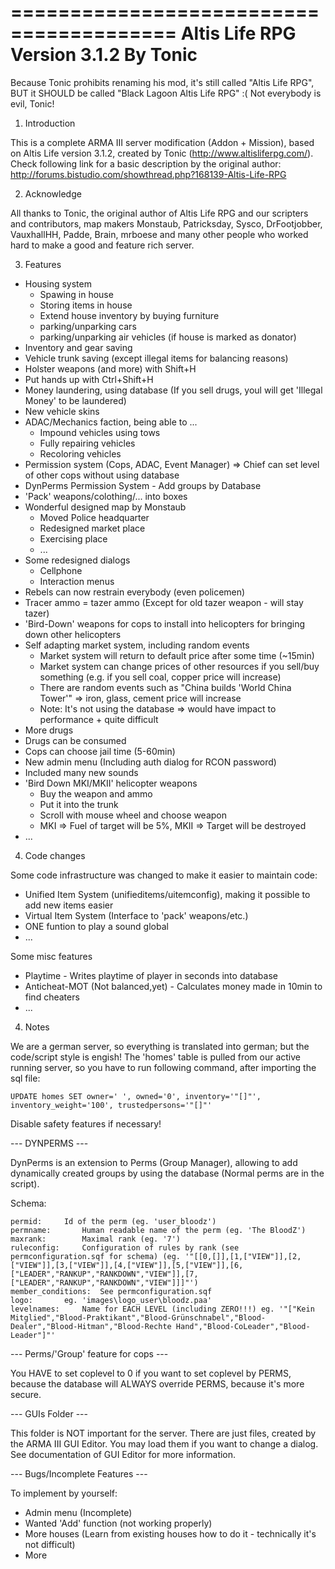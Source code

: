 ========================================
Altis Life RPG
Version 3.1.2
By Tonic
========================================

Because Tonic prohibits renaming his mod, it's still called "Altis Life RPG", BUT it SHOULD be called "Black Lagoon Altis Life RPG" :( 
Not everybody is evil, Tonic!

1. Introduction

This is a complete ARMA III server modification (Addon + Mission), based on Altis Life version 3.1.2, created by Tonic (http://www.altisliferpg.com/).
Check following link for a basic description by the original author: http://forums.bistudio.com/showthread.php?168139-Altis-Life-RPG

2. Acknowledge

All thanks to Tonic, the original author of Altis Life RPG and our scripters and contributors, map makers Monstaub, Patricksday, Sysco, DrFootjobber, VauxhallHH, Padde, Brain, mrboese and many other people who worked hard to make a good and feature rich server.

3. Features

+ Housing system
    + Spawing in house
    + Storing items in house
    + Extend house inventory by buying furniture
    + parking/unparking cars
    + parking/unparking air vehicles (if house is marked as donator)
+ Inventory and gear saving
+ Vehicle trunk saving (except illegal items for balancing reasons)
+ Holster weapons (and more) with Shift+H
+ Put hands up with Ctrl+Shift+H
+ Money laundering, using database (If you sell drugs, youl will get 'Illegal Money' to be laundered)
+ New vehicle skins
+ ADAC/Mechanics faction, being able to ...
    + Impound vehicles using tows
    + Fully repairing vehicles
    + Recoloring vehicles
+ Permission system (Cops, ADAC, Event Manager) => Chief can set level of other cops without using database
+ DynPerms Permission System - Add groups by Database
+ 'Pack' weapons/colothing/... into boxes 
+ Wonderful designed map by Monstaub
    + Moved Police headquarter
    + Redesigned market place
    + Exercising place
    + ...
+ Some redesigned dialogs
    + Cellphone
    + Interaction menus
+ Rebels can now restrain everybody (even policemen)
+ Tracer ammo = tazer ammo (Except for old tazer weapon - will stay tazer)
+ 'Bird-Down' weapons for cops to install into helicopters for bringing down other helicopters
+ Self adapting market system, including random events
    + Market system will return to default price after some time (~15min)
    + Market system can change prices of other resources if you sell/buy something (e.g. if you sell coal, copper price will increase)
    + There are random events such as "China builds 'World China Tower'" => iron, glass, cement price will increase
    - Note: It's not using the database => would have impact to performance + quite difficult
+ More drugs
+ Drugs can be consumed
+ Cops can choose jail time (5-60min)
+ New admin menu (Including auth dialog for RCON password)
+ Included many new sounds
+ 'Bird Down MKI/MKII' helicopter weapons
    * Buy the weapon and ammo
    * Put it into the trunk
    * Scroll with mouse wheel and choose weapon
    * MKI => Fuel of target will be 5%, MKII => Target will be destroyed
+ ...

4. Code changes

Some code infrastructure was changed to make it easier to maintain code:

+ Unified Item System (unifieditems/uitemconfig), making it possible to add new items easier
+ Virtual Item System (Interface to 'pack' weapons/etc.)
+ ONE funtion to play a sound global
+ ...


Some misc features

+ Playtime - Writes playtime of player in seconds into database
+ Anticheat-MOT (Not balanced,yet) - Calculates money made in 10min to find cheaters
+ ...

4. Notes

We are a german server, so everything is translated into german; but the code/script style is engish!
The 'homes' table is pulled from our active running server, so you have to run following command, after importing the sql file:

    UPDATE homes SET owner=' ', owned='0', inventory='"[]"', inventory_weight='100', trustedpersons='"[]"'

Disable safety features if necessary!


--- DYNPERMS ---

DynPerms is an extension to Perms (Group Manager), allowing to add dynamically created groups by using the database (Normal perms are in the script).

Schema:

    permid:		Id of the perm (eg. 'user_bloodz')
    permname:		Human readable name of the perm (eg. 'The BloodZ')
    maxrank:		Maximal rank (eg. '7')
    ruleconfig:		Configuration of rules by rank (see permconfiguration.sqf for schema) (eg. '"[[0,[]],[1,["VIEW"]],[2,["VIEW"]],[3,["VIEW"]],[4,["VIEW"]],[5,["VIEW"]],[6,["LEADER","RANKUP","RANKDOWN","VIEW"]],[7,["LEADER","RANKUP","RANKDOWN","VIEW"]]]"')
    member_conditions:	See permconfiguration.sqf
    logo:		eg. 'images\logo_user\bloodz.paa'
    levelnames:		Name for EACH LEVEL (including ZERO!!!) eg. '"["Kein Mitglied","Blood-Praktikant","Blood-Grünschnabel","Blood-Dealer","Blood-Hitman","Blood-Rechte Hand","Blood-CoLeader","Blood-Leader"]"'

--- Perms/'Group' feature for cops ---

You HAVE to set coplevel to 0 if you want to set coplevel by PERMS, because the database will ALWAYS override PERMS, because it's more secure.
    
--- GUIs Folder ---

This folder is NOT important for the server. There are just files, created by the ARMA III GUI Editor. You may load them if you want to change a dialog.
See documentation of GUI Editor for more information.

--- Bugs/Incomplete Features ---

To implement by yourself:
* Admin menu (Incomplete)
* Wanted 'Add' function (not working properly)
* More houses (Learn from existing houses how to do it - technically it's not difficult)
* More